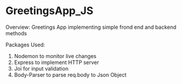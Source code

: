 # GreetingsApp_JS

Overview: Greetings App implementing simple frond end and backend methods

Packages Used:

1. Nodemon to monitor live changes
2. Express to implement HTTP server
3. Joi for input validation
4. Body-Parser to parse req.body to Json Object

